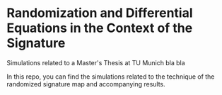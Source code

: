 # Randomization and Differential Equations in the Context of the Signature
Simulations related to a Master's Thesis at TU Munich bla bla

In this repo, you can find the simulations related to the technique of the randomized signature map and accompanying results.
